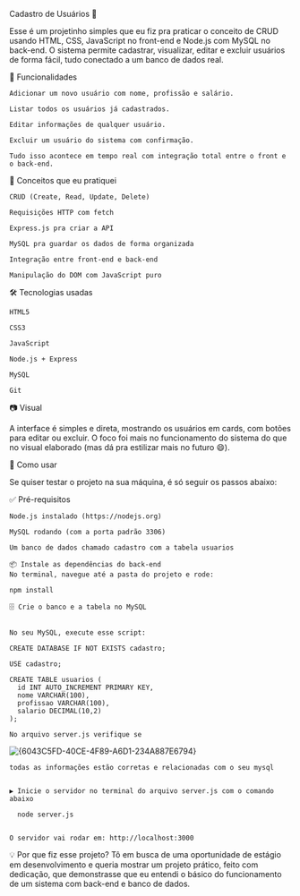 Cadastro de Usuários 📝


Esse é um projetinho simples que eu fiz pra praticar o conceito de CRUD usando HTML, CSS, JavaScript no front-end e Node.js com MySQL no back-end.
O sistema permite cadastrar, visualizar, editar e excluir usuários de forma fácil, tudo conectado a um banco de dados real.

🚀 Funcionalidades


    Adicionar um novo usuário com nome, profissão e salário.
    
    Listar todos os usuários já cadastrados.
    
    Editar informações de qualquer usuário.
    
    Excluir um usuário do sistema com confirmação.
    
    Tudo isso acontece em tempo real com integração total entre o front e o back-end.


🧠 Conceitos que eu pratiquei


    CRUD (Create, Read, Update, Delete)
    
    Requisições HTTP com fetch
    
    Express.js pra criar a API
    
    MySQL pra guardar os dados de forma organizada
    
    Integração entre front-end e back-end
    
    Manipulação do DOM com JavaScript puro

🛠 Tecnologias usadas


    HTML5
    
    CSS3
    
    JavaScript
    
    Node.js + Express
    
    MySQL
    
    Git

📷 Visual

A interface é simples e direta, mostrando os usuários em cards, com botões para editar ou excluir. O foco foi mais no funcionamento do sistema do que no visual elaborado (mas dá pra estilizar mais no futuro 😄).

🧪 Como usar

Se quiser testar o projeto na sua máquina, é só seguir os passos abaixo:


✅ Pré-requisitos


    Node.js instalado (https://nodejs.org)
    
    MySQL rodando (com a porta padrão 3306)
    
    Um banco de dados chamado cadastro com a tabela usuarios
    
    📦 Instale as dependências do back-end
    No terminal, navegue até a pasta do projeto e rode:
    
    npm install
    
    🗄️ Crie o banco e a tabela no MySQL
    
    
    No seu MySQL, execute esse script:
    
    CREATE DATABASE IF NOT EXISTS cadastro;
    
    USE cadastro;
    
    CREATE TABLE usuarios (
      id INT AUTO_INCREMENT PRIMARY KEY,
      nome VARCHAR(100),
      profissao VARCHAR(100),
      salario DECIMAL(10,2)
    );

    No arquivo server.js verifique se

![{6043C5FD-40CE-4F89-A6D1-234A887E6794}](https://github.com/user-attachments/assets/314a24e0-b499-4d30-bd94-24942c976797)




    todas as informações estão corretas e relacionadas com o seu mysql
    
    
    ▶️ Inicie o servidor no terminal do arquivo server.js com o comando abaixo
    
      node server.js

    
    O servidor vai rodar em: http://localhost:3000

💡 Por que fiz esse projeto?
Tô em busca de uma oportunidade de estágio em desenvolvimento e queria mostrar um projeto prático, feito com dedicação, que demonstrasse que eu entendi o básico do funcionamento de um sistema com back-end e banco de dados.
